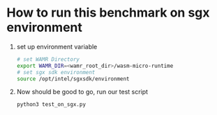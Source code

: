 # How to run this benchmark on sgx environment

1. set up environment variable

   ```sh
   # set WAMR Directory
   export WAMR_DIR=<wamr_root_dir>/wasm-micro-runtime
   # set sgx sdk environment
   source /opt/intel/sgxsdk/environment
   ```

2. Now should be good to go, run our test script
  
   ```sh
   python3 test_on_sgx.py
   ```
